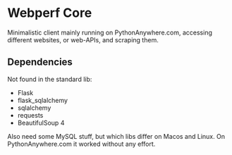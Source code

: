 # Webperf Core
Minimalistic client mainly running on PythonAnywhere.com, accessing different websites, or web-APIs, and scraping them.

## Dependencies
Not found in the standard lib:

* Flask
* flask_sqlalchemy
* sqlalchemy
* requests
* BeautifulSoup 4

Also need some MySQL stuff, but which libs differ on Macos and Linux. On PythonAnywhere.com it worked without any effort.